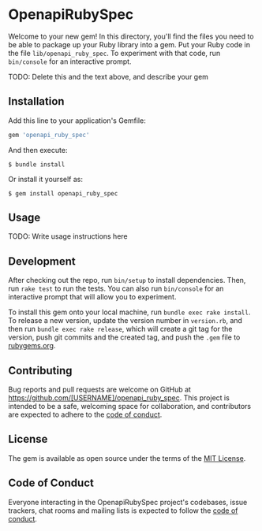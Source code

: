 # OpenapiRubySpec

Welcome to your new gem! In this directory, you'll find the files you need to be able to package up your Ruby library into a gem. Put your Ruby code in the file `lib/openapi_ruby_spec`. To experiment with that code, run `bin/console` for an interactive prompt.

TODO: Delete this and the text above, and describe your gem

## Installation

Add this line to your application's Gemfile:

```ruby
gem 'openapi_ruby_spec'
```

And then execute:

    $ bundle install

Or install it yourself as:

    $ gem install openapi_ruby_spec

## Usage

TODO: Write usage instructions here

## Development

After checking out the repo, run `bin/setup` to install dependencies. Then, run `rake test` to run the tests. You can also run `bin/console` for an interactive prompt that will allow you to experiment.

To install this gem onto your local machine, run `bundle exec rake install`. To release a new version, update the version number in `version.rb`, and then run `bundle exec rake release`, which will create a git tag for the version, push git commits and the created tag, and push the `.gem` file to [rubygems.org](https://rubygems.org).

## Contributing

Bug reports and pull requests are welcome on GitHub at https://github.com/[USERNAME]/openapi_ruby_spec. This project is intended to be a safe, welcoming space for collaboration, and contributors are expected to adhere to the [code of conduct](https://github.com/[USERNAME]/openapi_ruby_spec/blob/master/CODE_OF_CONDUCT.md).

## License

The gem is available as open source under the terms of the [MIT License](https://opensource.org/licenses/MIT).

## Code of Conduct

Everyone interacting in the OpenapiRubySpec project's codebases, issue trackers, chat rooms and mailing lists is expected to follow the [code of conduct](https://github.com/[USERNAME]/openapi_ruby_spec/blob/master/CODE_OF_CONDUCT.md).
